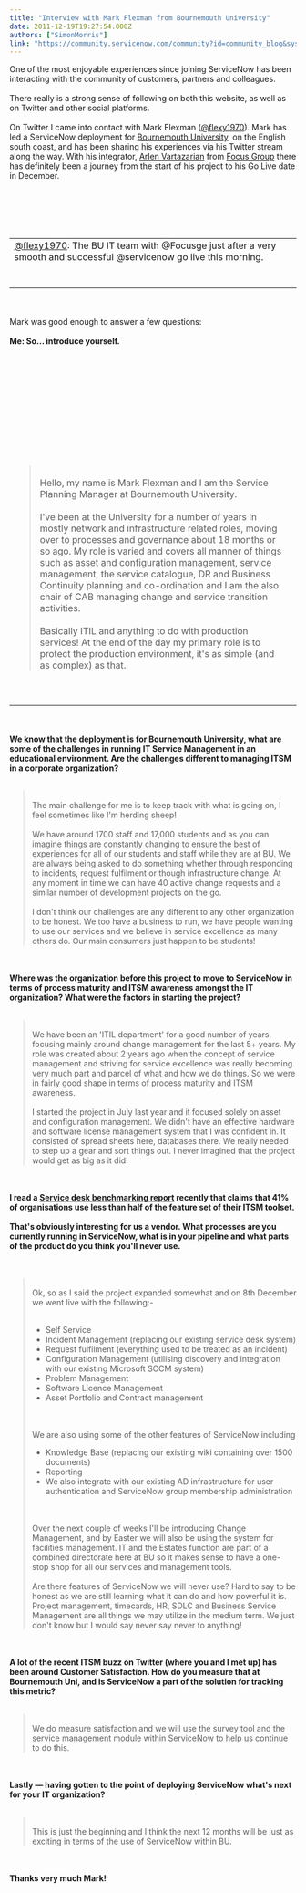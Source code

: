 ```yaml
---
title: "Interview with Mark Flexman from Bournemouth University"
date: 2011-12-19T19:27:54.000Z
authors: ["SimonMorris"]
link: "https://community.servicenow.com/community?id=community_blog&sys_id=5becee65dbd0dbc01dcaf3231f961941"
---
```

<p>One of the most enjoyable experiences since joining ServiceNow has been interacting with the community of customers, partners and colleagues. <br /><br />There really is a strong sense of following on both this website, as well as on Twitter and other social platforms.<br /><br />On Twitter I came into contact with Mark Flexman (<a title="itter.com/flexy1970" href="http://twitter.com/flexy1970">@flexy1970</a>). Mark has led a ServiceNow deployment for <a title="me.bournemouth.ac.uk/" href="http://home.bournemouth.ac.uk/">Bournemouth University</a>, on the English south coast, and has been sharing his experiences via his Twitter stream along the way. With his integrator, <a title="itter.com/arlen_v" href="http://twitter.com/arlen_v">Arlen Vartazarian</a> from <a title="itter.com/focusge" href="http://twitter.com/focusge">Focus Group</a> there has definitely been a journey from the start of his project to his Go Live date in December.<br /><br /><br /><br /><br /><br /><table><tr><td><a title="witter.com/#!/flexy1970/status/144843970768404483" href="https://twitter.com/#!/flexy1970/status/144843970768404483">@flexy1970</a>: The BU IT team with @Focusge just after a very smooth and successful @servicenow go live this morning.<br /><br /><img  alt="" class="jive-image" src="65a2eb35dbd01fc068c1fb651f961957.iix" /><br /><br /></td></tr></table><br /><br />Mark was good enough to answer a few questions:<br /><br /><b>Me: So… introduce yourself.</b><br /><br /><br /><br /><br /><br /><br /><br /><br /><table border="0"><tbody style="border-top: none;"><tr><td><br /><br /><blockquote><br />Hello, my name is Mark Flexman and I am the Service Planning Manager at Bournemouth University.<br /><br />I've been at the University for a number of years in mostly network and infrastructure related roles, moving over to processes and governance about 18 months or so ago. My role is varied and covers all manner of things such as asset and configuration management, service management, the service catalogue, DR and Business Continuity planning and co-ordination and I am the also chair of CAB managing change and service transition activities.<br /><br />Basically ITIL and anything to do with production services! At the end of the day my primary role is to protect the production environment, it's as simple (and as complex) as that.<br /></blockquote><br /><br /></td><td><br /> <img  alt="" class="jive-image" src="87e0d902dbd4130468c1fb651f961909.iix" /><br /></td></tr></tbody></table><br /><br /><b>We know that the deployment is for Bournemouth University, what are some of the challenges in running IT Service Management in an educational environment. Are the challenges different to managing ITSM in a corporate organization?</b><br /><br /><blockquote><br />The main challenge for me is to keep track with what is going on, I feel sometimes like I'm herding sheep!<br /><br />We have around 1700 staff and 17,000 students and as you can imagine things are constantly changing to ensure the best of experiences for all of our students and staff while they are at BU. We are always being asked to do something whether through responding to incidents, request fulfilment or though infrastructure change. At any moment in time we can have 40 active change requests and a similar number of development projects on the go.<br /><br />I don't think our challenges are any different to any other organization to be honest. We too have a business to run, we have people wanting to use our services and we believe in service excellence as many others do. Our main consumers just happen to be students!<br /></blockquote><br /><br /><b>Where was the organization before this project to move to ServiceNow in terms of process maturity and ITSM awareness amongst the IT organization? What were the factors in starting the project?</b><br /><br /><blockquote><br />We have been an 'ITIL department' for a good number of years, focusing mainly around change management for the last 5+ years. My role was created about 2 years ago when the concept of service management and striving for service excellence was really becoming very much part and parcel of what and how we do things. So we were in fairly good shape in terms of process maturity and ITSM awareness.<br /><br />I started the project in July last year and it focused solely on asset and configuration management. We didn't have an effective hardware and software license management system that I was confident in. It consisted of spread sheets here, databases there. We really needed to step up a gear and sort things out. I never imagined that the project would get as big as it did!<br /></blockquote><br /><br /><b>I read a <a title="w.landesk.com/uploadedFiles/Collaterals/Documentation_Library/Miscellaneous/Articles/Benchmarking%20Report%202011%20v2.pdf" href="http://www.landesk.com/uploadedFiles/Collaterals/Documentation_Library/Miscellaneous/Articles/Benchmarking%20Report%202011%20v2.pdf">Service desk benchmarking report</a> recently that claims that 41% of organisations use less than half of the feature set of their ITSM toolset.<br /><br />That's obviously interesting for us a vendor. What processes are you currently running in ServiceNow, what is in your pipeline and what parts of the product do you think you'll never use.<br /></b><br /><br /><blockquote><br />Ok, so as I said the project expanded somewhat and on 8th December we went live with the following:-<br /><br /><ul><li>Self Service</li><li>Incident Management (replacing our existing service desk system)</li><li>Request fulfilment (everything used to be treated as an incident)</li><li>Configuration Management (utilising discovery and integration with our existing Microsoft SCCM system)</li><li>Problem Management</li><li>Software Licence Management</li><li>Asset Portfolio and Contract management</li></ul><br /><br />We are also using some of the other features of ServiceNow including<br /><ul><li>Knowledge Base (replacing our existing wiki containing over 1500 documents)</li><li>Reporting</li><li>We also integrate with our existing AD infrastructure for user authentication and ServiceNow group membership administration</li></ul><br /><br />Over the next couple of weeks I'll be introducing Change Management, and by Easter we will also be using the system for facilities management. IT and the Estates function are part of a combined directorate here at BU so it makes sense to have a one-stop shop for all our services and management tools.<br /><br />Are there features of ServiceNow we will never use? Hard to say to be honest as we are still learning what it can do and how powerful it is. Project management, timecards, HR, SDLC and Business Service Management are all things we may utilize in the medium term. We just don't know but I would say never say never to anything!<br /></blockquote><br /><br /><b>A lot of the recent ITSM buzz on Twitter (where you and I met up) has been around Customer Satisfaction. How do you measure that at Bournemouth Uni, and is ServiceNow a part of the solution for tracking this metric?</b><br /><br /><blockquote><br />We do measure satisfaction and we will use the survey tool and the service management module within ServiceNow to help us continue to do this.<br /></blockquote><br /><br /><b>Lastly — having gotten to the point of deploying ServiceNow what's next for your IT organization?</b><br /><br /><blockquote><br />This is just the beginning and I think the next 12 months will be just as exciting in terms of the use of ServiceNow within BU.<br /></blockquote><br /><br /><b>Thanks very much Mark!</b></p>